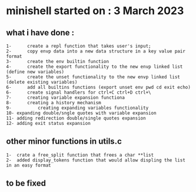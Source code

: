 # minishell started on : 3 March 2023
## what i have done : 
	1-		create a repl function that takes user's input;
	2-		copy envp data into a new data structure in a key value pair format
	3-		create the env builtin function
	4-		create the export functionality to the new envp linked list	(define new variables)
	5-		create the unset functionality to the new envp linked list		(delete existing variables)
	6-		add all builtins functions (export unset env pwd cd exit echo)
	6-		create signal handlers for ctrl+C ctrl+D ctrl+\
	7-		creating variable expansion functiona
	8-		creating a history mechanism
	9-			creating expanding variables functionality
	10-	expanding double/sngle quotes with variable expansion
	11-	adding redirection double/single quotes expansion
	12-	adding exit status expansion
## other minor functions in utils.c
	1-	crate a free_split function that frees a char **list
	2-	added display_tokens function that would allow displing the list in an easy format 
## to be fixed
